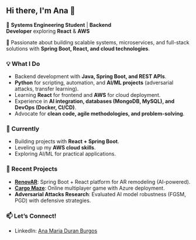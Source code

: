 ## Hi there, I'm Ana 👋

🚀 **Systems Engineering Student** | **Backend Developer** exploring **React** & **AWS**

🔧 Passionate about building scalable systems, microservices, and full-stack solutions with **Spring Boot, React, and cloud technologies**.

### **💡 What I Do**

- Backend development with **Java, Spring Boot, and REST APIs**.
- **Python** for scripting, automation, and **AI/ML projects** (adversarial attacks, transfer learning).
- Learning **React** for frontend and **AWS** for cloud deployment.
- Experience in **AI integration, databases (MongoDB, MySQL), and DevOps (Docker, CI/CD)**.
- Advocate for **clean code, agile methodologies, and problem-solving**.

### **🌱 Currently**

- Building projects with **React + Spring Boot**.
- Leveling up my **AWS cloud skills**.
- Exploring AI/ML for practical applications.

### **🔨 Recent Projects**

- [**RenovAR**](https://github.com/IETI-RenovAR): Spring Boot + React platform for AR remodeling (AI-powered).
- [**Cargo Maze**](https://github.com/ARSW-UECI/cargo-maze-backend): Online multiplayer game with Azure deployment.
- **Adversarial Attacks Research**: Evaluated AI model robustness (FGSM, PGD) with defensive strategies.

### **📫 Let’s Connect!**

- LinkedIn: [Ana Maria Duran Burgos](https://www.linkedin.com/in/anaduranb/)

<!--
**AnaDuranB/AnaDuranB** is a ✨ _special_ ✨ repository because its `README.md` (this file) appears on your GitHub profile.

Here are some ideas to get you started:

- 🔭 I’m currently working on ...
- 🌱 I’m currently learning ...
- 👯 I’m looking to collaborate on ...
- 🤔 I’m looking for help with ...
- 💬 Ask me about ...
- 📫 How to reach me: ...
- 😄 Pronouns: ...
- ⚡ Fun fact: ...
-->
